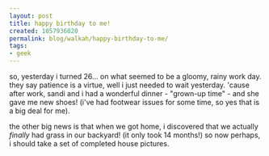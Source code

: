 ```yaml
---
layout: post
title: happy birthday to me!
created: 1057936020
permalink: blog/walkah/happy-birthday-to-me/
tags:
- geek
---
```

<!--timestamp:1057936020:-->

so, yesterday i turned 26... on what seemed to be a gloomy, rainy work day.  they say patience is a virtue, well i just needed to wait yesterday. 'cause after work, sandi and i had a wonderful dinner - "grown-up time" - and she gave me new shoes! (i've had footwear issues for some time, so yes that is a big deal for me).



the other big news is that when we got home, i discovered that we actually *finally* had grass in our backyard! (it only took 14 months!)  so now perhaps, i should take a set of completed house pictures.
